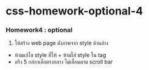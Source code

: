 # css-homework-optional-4
### Homework4 : optional
1. ให้สร้าง web page ดังภาพจาก style ด้านล่าง
- ห้ามแก้ไข style ที่ให้ + ห้ามใส่ style ใน tag 
- ตรึง 5 กล่องเล็กตรงกลาง ไม่เลื่อนตาม scroll bar
